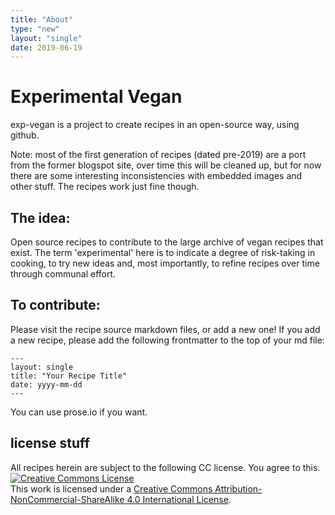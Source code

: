 ```yaml
---
title: "About"
type: "new"
layout: "single"
date: 2019-06-19
---
```

# Experimental Vegan

exp-vegan is a project to create recipes in an open-source way, using github. 

Note: most of the first generation of recipes (dated pre-2019) are a port from the former blogspot site, over time this will be
cleaned up, but for now there are some interesting inconsistencies with embedded images and other stuff. The recipes work just fine though.

## The idea:

Open source recipes to contribute to the large archive of vegan recipes that exist. The term 'experimental' here is to indicate
a degree of risk-taking in cooking, to try new ideas and, most importantly, to refine recipes over time through communal effort.

## To contribute:

Please visit the recipe source markdown files, or add a new one! If you add a new recipe, please add the following frontmatter to the top of your md file:
```
---
layout: single
title: "Your Recipe Title"
date: yyyy-mm-dd
---
```

You can use prose.io if you want.

## license stuff
All recipes herein are subject to the following CC license. You agree to this. <br />
<a rel="license" href="http://creativecommons.org/licenses/by-nc-sa/4.0/"><img alt="Creative Commons License" style="border-width:0" src="https://i.creativecommons.org/l/by-nc-sa/4.0/88x31.png" /></a><br />This work is licensed under a <a rel="license" href="http://creativecommons.org/licenses/by-nc-sa/4.0/">Creative Commons Attribution-NonCommercial-ShareAlike 4.0 International License</a>.